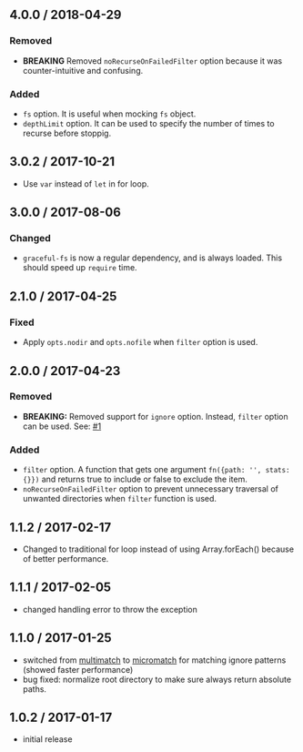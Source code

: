 4.0.0 / 2018-04-29
------------------

### Removed
- **BREAKING** Removed `noRecurseOnFailedFilter` option because it was counter-intuitive and confusing.

### Added
- `fs` option. It is useful when mocking `fs` object.
- `depthLimit` option. It can be used to specify the number of times to recurse before stoppig.

3.0.2 / 2017-10-21
------------------

- Use `var` instead of `let` in for loop.

3.0.0 / 2017-08-06
------------------

### Changed
- `graceful-fs` is now a regular dependency, and is always loaded. This should speed up `require` time.

2.1.0 / 2017-04-25
------------------

### Fixed
- Apply `opts.nodir` and `opts.nofile` when `filter` option is used.

2.0.0 / 2017-04-23
------------------

### Removed
- **BREAKING:** Removed support for `ignore` option. Instead, `filter` option can be used. See: [#1]

### Added
- `filter` option. A function that gets one argument `fn({path: '', stats: {}})` and returns true to include or false to exclude the item.
- `noRecurseOnFailedFilter` option to prevent unnecessary traversal of unwanted directories when `filter` function is used.

1.1.2 / 2017-02-17
------------------

- Changed to traditional for loop instead of using Array.forEach() because of better performance.

1.1.1 / 2017-02-05
------------------

- changed handling error to throw the exception

1.1.0 / 2017-01-25
------------------

- switched from [multimatch](https://github.com/sindresorhus/multimatch) to [micromatch](https://github.com/jonschlinkert/micromatch) for matching ignore patterns (showed faster performance)
- bug fixed: normalize root directory to make sure always return absolute paths.

1.0.2 / 2017-01-17
------------------

- initial release

[#1]: https://github.com/manidlou/node-klaw-sync/issues/1 "loading all files with certain name"

